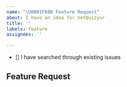 ```yaml
---
name: "\U0001F680 Feature Request"
about: I have an idea for VetQuizyur
title: ''
labels: feature
assignees: ''

---
```


<!-- Check those before opening an issue -->

- [] I have searched through existing issues

## Feature Request

<!-- Please only describe one feature request in one single issue. -->